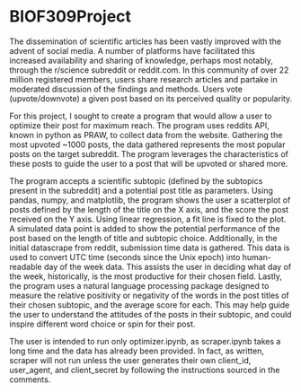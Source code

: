 ﻿# BIOF309Project
The dissemination of scientific articles has been vastly improved with the advent of social media. A number of platforms have facilitated this increased availability and sharing of knowledge, perhaps most notably, through the r/science subreddit or reddit.com. In this community of over 22 million registered members, users share research articles and partake in moderated discussion of the findings and methods. Users vote (upvote/downvote) a given post based on its perceived quality or popularity.

For this project, I sought to create a program that would allow a user to optimize their post for maximum reach. The program uses reddits API, known in python as PRAW, to collect data from the website. Gathering the most upvoted ~1000 posts, the data gathered represents the most popular posts on the target subreddit. The program leverages the characteristics of these posts to guide the user to a post that will be upvoted or shared more.

The program accepts a scientific subtopic (defined by the subtopics present in the subreddit) and a potential post title as parameters. Using pandas, numpy, and matplotlib, the program shows the user a scatterplot of posts defined by the length of the title on the X axis, and the score the post received on the Y axis. Using linear regression, a fit line is fixed to the plot. A simulated data point is added to show the potential performance of the post based on the length of title and subtopic choice. Additionally, in the initial datascrape from reddit, submission time data is gathered. This data is used to convert UTC time (seconds since the Unix epoch) into human-readable day of the week data. This assists the user in deciding what day of the week, historically, is the most productive for their chosen field. Lastly, the program uses a natural language processing package designed to measure the relative positivity or negativity of the words in the post titles of their chosen subtopic, and the average score for each. This may help guide the user to understand the attitudes of the posts in their subtopic, and could inspire different word choice or spin for their post.

The user is intended to run only optimizer.ipynb, as scraper.ipynb takes a long time and the data has already been provided. In fact, as written, scraper will not run unless the user generates their own client_id, user_agent, and client_secret by following the instructions sourced in the comments. 
